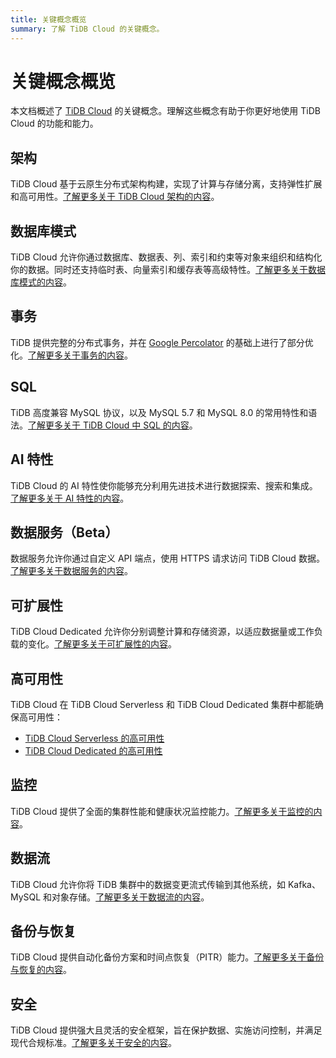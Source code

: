 ```yaml
---
title: 关键概念概览
summary: 了解 TiDB Cloud 的关键概念。
---
```


# 关键概念概览

本文档概述了 [TiDB Cloud](https://www.pingcap.com/tidb-cloud/) 的关键概念。理解这些概念有助于你更好地使用 TiDB Cloud 的功能和能力。

## 架构

TiDB Cloud 基于云原生分布式架构构建，实现了计算与存储分离，支持弹性扩展和高可用性。[了解更多关于 TiDB Cloud 架构的内容](/tidb-cloud/architecture-concepts.md)。

## 数据库模式

TiDB Cloud 允许你通过数据库、数据表、列、索引和约束等对象来组织和结构化你的数据。同时还支持临时表、向量索引和缓存表等高级特性。[了解更多关于数据库模式的内容](/tidb-cloud/database-schema-concepts.md)。

## 事务

TiDB 提供完整的分布式事务，并在 [Google Percolator](https://research.google.com/pubs/pub36726.html) 的基础上进行了部分优化。[了解更多关于事务的内容](/tidb-cloud/transaction-concepts.md)。

## SQL

TiDB 高度兼容 MySQL 协议，以及 MySQL 5.7 和 MySQL 8.0 的常用特性和语法。[了解更多关于 TiDB Cloud 中 SQL 的内容](/tidb-cloud/sql-concepts.md)。

## AI 特性

TiDB Cloud 的 AI 特性使你能够充分利用先进技术进行数据探索、搜索和集成。[了解更多关于 AI 特性的内容](/tidb-cloud/ai-feature-concepts.md)。

## 数据服务（Beta）

数据服务允许你通过自定义 API 端点，使用 HTTPS 请求访问 TiDB Cloud 数据。[了解更多关于数据服务的内容](/tidb-cloud/data-service-concepts.md)。

## 可扩展性

TiDB Cloud Dedicated 允许你分别调整计算和存储资源，以适应数据量或工作负载的变化。[了解更多关于可扩展性的内容](/tidb-cloud/scalability-concepts.md)。

## 高可用性

TiDB Cloud 在 TiDB Cloud Serverless 和 TiDB Cloud Dedicated 集群中都能确保高可用性：

- [TiDB Cloud Serverless 的高可用性](/tidb-cloud/serverless-high-availability.md)
- [TiDB Cloud Dedicated 的高可用性](/tidb-cloud/high-availability-with-multi-az.md)

## 监控

TiDB Cloud 提供了全面的集群性能和健康状况监控能力。[了解更多关于监控的内容](/tidb-cloud/monitoring-concepts.md)。

## 数据流

TiDB Cloud 允许你将 TiDB 集群中的数据变更流式传输到其他系统，如 Kafka、MySQL 和对象存储。[了解更多关于数据流的内容](/tidb-cloud/data-streaming-concepts.md)。

## 备份与恢复

TiDB Cloud 提供自动化备份方案和时间点恢复（PITR）能力。[了解更多关于备份与恢复的内容](/tidb-cloud/backup-and-restore-concepts.md)。

## 安全

TiDB Cloud 提供强大且灵活的安全框架，旨在保护数据、实施访问控制，并满足现代合规标准。[了解更多关于安全的内容](/tidb-cloud/security-concepts.md)。
